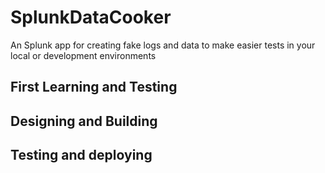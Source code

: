 # SplunkDataCooker
An Splunk app for creating fake logs and data to make easier tests in your local or development environments

## First Learning and Testing

## Designing and Building

## Testing and deploying